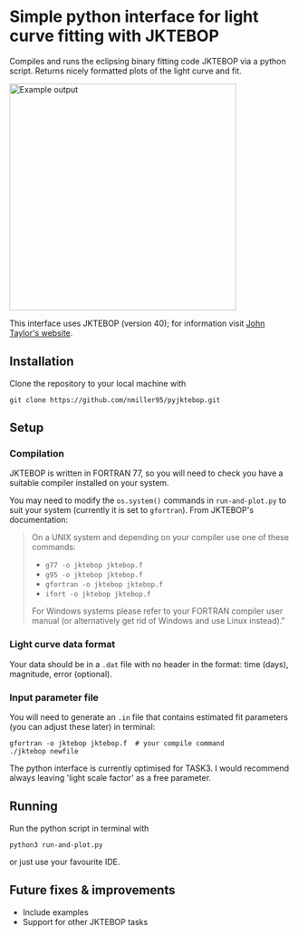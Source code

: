 # Simple python interface for light curve fitting with JKTEBOP

Compiles and runs the eclipsing binary fitting code JKTEBOP via a python script. Returns nicely formatted plots of the light curve and fit.

<img src="https://nikkehmiller.files.wordpress.com/2021/02/tess-j052-eclipses.png" alt="Example output" width="400"/>

This interface uses JKTEBOP (version 40); for information visit [John Taylor's website](http://www.astro.keele.ac.uk/~jkt/codes/jktebop.html).

Installation
------------

Clone the repository to your local machine with
```
git clone https://github.com/nmiller95/pyjktebop.git
```

Setup
-----

### Compilation

JKTEBOP is written in FORTRAN 77, so you will need to check you have a suitable compiler installed on your system.

You may need to modify the `os.system()` commands in `run-and-plot.py` to suit your system (currently it is set to `gfortran`). From JKTEBOP's documentation:

> On a UNIX system and depending on your compiler use one of these commands:
> * `g77 -o jktebop jktebop.f`
> * `g95 -o jktebop jktebop.f`
> * `gfortran -o jktebop jktebop.f`
> * `ifort -o jktebop jktebop.f`
>
> For Windows systems please refer to your FORTRAN compiler user manual (or alternatively get rid of Windows and use Linux instead)."

### Light curve data format

Your data should be in a `.dat` file with no header in the format: time (days), magnitude, error (optional).

### Input parameter file

You will need to generate an `.in` file that contains estimated fit parameters (you can adjust these later) in terminal: 
```
gfortran -o jktebop jktebop.f  # your compile command
./jktebop newfile
```
The python interface is currently optimised for TASK3. I would recommend always leaving 'light scale factor' as a free parameter.

Running
-------

Run the python script in terminal with
```
python3 run-and-plot.py
```
or just use your favourite IDE.

Future fixes & improvements
---------------------------

* Include examples
* Support for other JKTEBOP tasks
